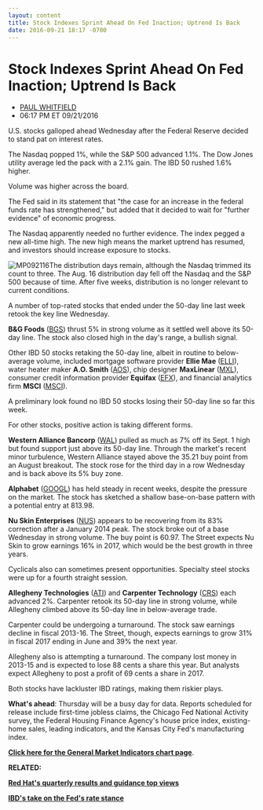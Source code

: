 ```yaml
---
layout: content
title: Stock Indexes Sprint Ahead On Fed Inaction; Uptrend Is Back
date: 2016-09-21 18:17 -0700
---
```



Stock Indexes Sprint Ahead On Fed Inaction; Uptrend Is Back
============================================================




* [PAUL WHITFIELD](https://www.investors.com/author/whitfieldp/ "Posts by PAUL WHITFIELD")
* 06:17 PM ET 09/21/2016




U.S. stocks galloped ahead Wednesday after the Federal Reserve decided to stand pat on interest rates.


The Nasdaq popped 1%, while the S&P 500 advanced 1.1%. The Dow Jones utility average led the pack with a 2.1% gain. The IBD 50 rushed 1.6% higher.


Volume was higher across the board.


The Fed said in its statement that "the case for an increase in the federal funds rate has strengthened," but added that it decided to wait for "further evidence" of economic progress.


The Nasdaq apparently needed no further evidence. The index pegged a new all-time high. The new high means the market uptrend has resumed, and investors should increase exposure to stocks.


![MP092116](https://www.investors.com/wp-content/uploads/2016/09/MP092116-204x300.jpg)The distribution days remain, although the Nasdaq trimmed its count to three. The Aug. 16 distribution day fell off the Nasdaq and the S&P 500 because of time. After five weeks, distribution is no longer relevant to current conditions.


A number of top-rated stocks that ended under the 50-day line last week retook the key line Wednesday.


**B&G Foods** ([BGS](https://research.investors.com/quote.aspx?symbol=BGS)) thrust 5% in strong volume as it settled well above its 50-day line. The stock also closed high in the day's range, a bullish signal.


Other IBD 50 stocks retaking the 50-day line, albeit in routine to below-average volume, included mortgage software provider **Ellie Mae** ([ELLI](https://research.investors.com/quote.aspx?symbol=ELLI)), water heater maker **A.O. Smith** ([AOS](https://research.investors.com/quote.aspx?symbol=AOS)), chip designer **MaxLinear** ([MXL](https://research.investors.com/quote.aspx?symbol=MXL)), consumer credit information provider **Equifax** ([EFX](https://research.investors.com/quote.aspx?symbol=EFX)), and financial analytics firm **MSCI** ([MSCI](https://research.investors.com/quote.aspx?symbol=MSCI)).


A preliminary look found no IBD 50 stocks losing their 50-day line so far this week.


For other stocks, positive action is taking different forms.


**Western Alliance Bancorp** ([WAL](https://research.investors.com/quote.aspx?symbol=WAL)) pulled as much as 7% off its Sept. 1 high but found support just above its 50-day line. Through the market's recent minor turbulence, Western Alliance stayed above the 35.21 buy point from an August breakout. The stock rose for the third day in a row Wednesday and is back above its 5% buy zone.


**Alphabet** ([GOOGL](https://research.investors.com/quote.aspx?symbol=GOOGL)) has held steady in recent weeks, despite the pressure on the market. The stock has sketched a shallow base-on-base pattern with a potential entry at 813.98.


**Nu Skin Enterprises** ([NUS](https://research.investors.com/quote.aspx?symbol=NUS)) appears to be recovering from its 83% correction after a January 2014 peak. The stock broke out of a base Wednesday in strong volume. The buy point is 60.97. The Street expects Nu Skin to grow earnings 16% in 2017, which would be the best growth in three years.


Cyclicals also can sometimes present opportunities. Specialty steel stocks were up for a fourth straight session.


**Allegheny Technologies** ([ATI](https://research.investors.com/quote.aspx?symbol=ATI)) and **Carpenter Technology** ([CRS](https://research.investors.com/quote.aspx?symbol=CRS)) each advanced 2%. Carpenter retook its 50-day line in strong volume, while Allegheny climbed above its 50-day line in below-average trade.


Carpenter could be undergoing a turnaround. The stock saw earnings decline in fiscal 2013-16. The Street, though, expects earnings to grow 31% in fiscal 2017 ending in June and 39% the next year.


Allegheny also is attempting a turnaround. The company lost money in 2013-15 and is expected to lose 88 cents a share this year. But analysts expect Allegheny to post a profit of 69 cents a share in 2017.


Both stocks have lackluster IBD ratings, making them riskier plays.


**What's ahead**: Thursday will be a busy day for data. Reports scheduled for release include first-time jobless claims, the Chicago Fed National Activity survey, the Federal Housing Finance Agency's house price index, existing-home sales, leading indicators, and the Kansas City Fed's manufacturing index.


**[Click here for the General Market Indicators chart page](https://www.investors.com/wp-content/uploads/2016/09/IBD2109154829GMI.pdf)**.


**RELATED:**


[**Red Hat's quarterly results and guidance top views**](https://www.investors.com/news/technology/red-hat-fiscal-q2-guidance-top-views-stock-rises/)


[**IBD's take on the Fed's rate stance**](https://www.investors.com/videos/ibd-news-editor-shares-insight-on-fed-rate-hike-decision/)




